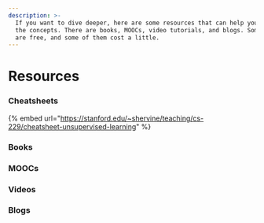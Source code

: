 ```yaml
---
description: >-
  If you want to dive deeper, here are some resources that can help you master
  the concepts. There are books, MOOCs, video tutorials, and blogs. Some of them
  are free, and some of them cost a little.
---
```


# Resources

### Cheatsheets

{% embed url="https://stanford.edu/~shervine/teaching/cs-229/cheatsheet-unsupervised-learning" %}

### Books

### MOOCs

### Videos

### Blogs

